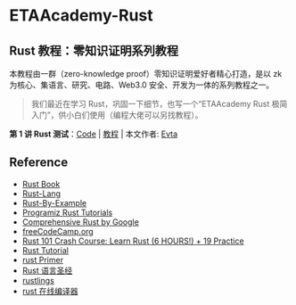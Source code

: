 # ETAAcademy-Rust

## Rust 教程：零知识证明系列教程

本教程由一群（zero-knowledge proof）零知识证明爱好者精心打造，是以 zk 为核心、集语言、研究、电路、Web3.0 安全、开发为一体的系列教程之一。

> 我们最近在学习 Rust，巩固一下细节，也写一个“ETAAcademy Rust 极简入门”，供小白们使用（编程大佬可以另找教程）。

**第 1 讲 Rust 测试**：[Code](./01_Rust_Tests/adder/src/lib.rs) | [教程](./01_Rust_Tests/rust_tests.md) | 本文作者: [Evta](https://twitter.com/pwhattie)

## Reference

- [Rust Book](https://doc.rust-lang.org/book)
- [Rust-Lang](https://www.rust-lang.org/learn)
- [Rust-By-Example](https://doc.rust-lang.org/stable/rust-by-example/)
- [Programiz Rust Tutorials](https://www.programiz.com/rust/getting-started)
- [Comprehensive Rust by Google](https://google.github.io/comprehensive-rust/)
- [freeCodeCamp.org](https://www.youtube.com/watch?v=BpPEoZW5IiY)
- [Rust 101 Crash Course: Learn Rust (6 HOURS!) + 19 Practice](https://www.youtube.com/watch?v=lzKeecy4OmQ)
- [Rust Tutorial](https://www.youtube.com/watch?v=fPk-fyP9MFM)
- [rust Primer](https://rustcc.gitbooks.io/rustprimer/content/)
- [Rust 语言圣经](https://course.rs/into-rust.html)
- [rustlings](https://github.com/rust-lang-cn/rustlings-cn)
- [rust 在线编译器](https://play.rust-lang.org/?version=stable&mode=debug&edition=2021)
